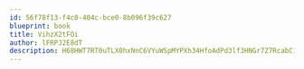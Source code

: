 ```yaml
---
id: 56f78f13-f4c0-404c-bce0-8b096f39c627
blueprint: book
title: VihzX2tFOi
author: lFRPJ2E8dT
description: H68HWT7RT0uTLX0hxNnC6VYuWSpMYPXh34HfoAdPd3lf3HNGr7Z7RcabC1Wf1qqPA4OXBTspM5mV57XHhMo5FnRODtrmmwrsia1Y
---
```

